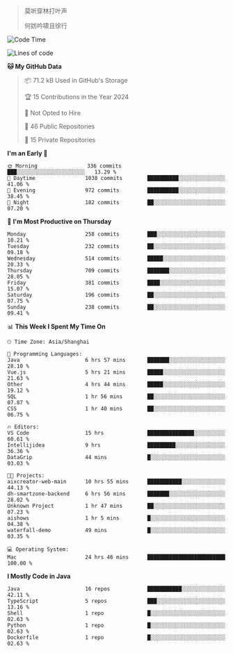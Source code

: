 > 莫听穿林打叶声
> 
> 何妨吟啸且徐行

<!-- ![Github Stats](https://github-readme-stats.vercel.app/api?username=catch6&count_private=true&show_icons=true&theme=gruvbox) -->

<!-- ![Top Langs](https://github-readme-stats.vercel.app/api/top-langs/?username=catch6&layout=compact) -->

<!--START_SECTION:waka-->
![Code Time](http://img.shields.io/badge/Code%20Time-973%20hrs%2024%20mins-blue)

![Lines of code](https://img.shields.io/badge/From%20Hello%20World%20I%27ve%20Written-9.3%20million%20lines%20of%20code-blue)

**🐱 My GitHub Data** 

> 📦 71.2 kB Used in GitHub's Storage 
 > 
> 🏆 15 Contributions in the Year 2024
 > 
> 🚫 Not Opted to Hire
 > 
> 📜 46 Public Repositories 
 > 
> 🔑 15 Private Repositories 
 > 
**I'm an Early 🐤** 

```text
🌞 Morning                336 commits         ███░░░░░░░░░░░░░░░░░░░░░░   13.29 % 
🌆 Daytime                1038 commits        ██████████░░░░░░░░░░░░░░░   41.06 % 
🌃 Evening                972 commits         ██████████░░░░░░░░░░░░░░░   38.45 % 
🌙 Night                  182 commits         ██░░░░░░░░░░░░░░░░░░░░░░░   07.20 % 
```
📅 **I'm Most Productive on Thursday** 

```text
Monday                   258 commits         ███░░░░░░░░░░░░░░░░░░░░░░   10.21 % 
Tuesday                  232 commits         ██░░░░░░░░░░░░░░░░░░░░░░░   09.18 % 
Wednesday                514 commits         █████░░░░░░░░░░░░░░░░░░░░   20.33 % 
Thursday                 709 commits         ███████░░░░░░░░░░░░░░░░░░   28.05 % 
Friday                   381 commits         ████░░░░░░░░░░░░░░░░░░░░░   15.07 % 
Saturday                 196 commits         ██░░░░░░░░░░░░░░░░░░░░░░░   07.75 % 
Sunday                   238 commits         ██░░░░░░░░░░░░░░░░░░░░░░░   09.41 % 
```


📊 **This Week I Spent My Time On** 

```text
🕑︎ Time Zone: Asia/Shanghai

💬 Programming Languages: 
Java                     6 hrs 57 mins       ███████░░░░░░░░░░░░░░░░░░   28.10 % 
Vue.js                   5 hrs 21 mins       █████░░░░░░░░░░░░░░░░░░░░   21.63 % 
Other                    4 hrs 44 mins       █████░░░░░░░░░░░░░░░░░░░░   19.12 % 
SQL                      1 hr 56 mins        ██░░░░░░░░░░░░░░░░░░░░░░░   07.87 % 
CSS                      1 hr 40 mins        ██░░░░░░░░░░░░░░░░░░░░░░░   06.75 % 

🔥 Editors: 
VS Code                  15 hrs              ███████████████░░░░░░░░░░   60.61 % 
Intellijidea             9 hrs               █████████░░░░░░░░░░░░░░░░   36.36 % 
DataGrip                 44 mins             █░░░░░░░░░░░░░░░░░░░░░░░░   03.03 % 

🐱‍💻 Projects: 
aixcreator-web-main      10 hrs 55 mins      ███████████░░░░░░░░░░░░░░   44.13 % 
dh-smartzone-backend     6 hrs 56 mins       ███████░░░░░░░░░░░░░░░░░░   28.02 % 
Unknown Project          1 hr 47 mins        ██░░░░░░░░░░░░░░░░░░░░░░░   07.23 % 
aishows                  1 hr 5 mins         █░░░░░░░░░░░░░░░░░░░░░░░░   04.38 % 
waterfall-demo           49 mins             █░░░░░░░░░░░░░░░░░░░░░░░░   03.35 % 

💻 Operating System: 
Mac                      24 hrs 46 mins      █████████████████████████   100.00 % 
```

**I Mostly Code in Java** 

```text
Java                     16 repos            ███████████░░░░░░░░░░░░░░   42.11 % 
TypeScript               5 repos             ███░░░░░░░░░░░░░░░░░░░░░░   13.16 % 
Shell                    1 repo              █░░░░░░░░░░░░░░░░░░░░░░░░   02.63 % 
Python                   1 repo              █░░░░░░░░░░░░░░░░░░░░░░░░   02.63 % 
Dockerfile               1 repo              █░░░░░░░░░░░░░░░░░░░░░░░░   02.63 % 
```




<!--END_SECTION:waka-->

